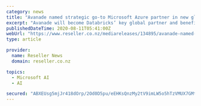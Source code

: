 ```yaml
---
category: news
title: "Avanade named strategic go-to Microsoft Azure partner in new global alliance with Databricks"
excerpt: "Avanade will become Databricks’ key global partner and benefit from its deep knowledge and experience in massive scale data engineering, and collaborative data science, complementing Avanade’s Azure data and AI capabilities."
publishedDateTime: 2020-08-11T05:41:00Z
webUrl: "https://www.reseller.co.nz/mediareleases/134895/avanade-named-strategic-go-to-microsoft-azure/"
type: article

provider:
  name: Reseller News
  domain: reseller.co.nz

topics:
  - Microsoft AI
  - AI

secured: "ABXEUsg5mjJr418dOrp/2Od0D5pu/eEHKsQnzMy2tV9imLW5o5hTzVMUX7GMtokf1EO4X3zNe/rwI3kOabrAcobcWAdL87UEGYCTuzeRgOeC/q13d3v+mgIDIywADt+iyd26woywjW6rwlcdzQRznUVrEzgHJyjvCZbkl+rKqDOlJVy73ZnKHYNluB8bGqfXUfgI2+ByhN2m27iTrsObp6f2UTYGDnDyoz+XqKG67a2gdexutS1brjyrpg2b8M6qoEwY96an9xAspHMsK/IQoblEjzjIrd8webWm8sK6yAfeyqncb2kqFjyIaXiXQazpYfsLZBa0Hi8baYcusL1KTA==;Oel5GD/esDcwBCUzyzLPjQ=="
---
```


